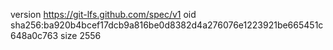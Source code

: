 version https://git-lfs.github.com/spec/v1
oid sha256:ba920b4bcef17dcb9a816be0d8382d4a276076e1223921be665451c648a0c763
size 2556
